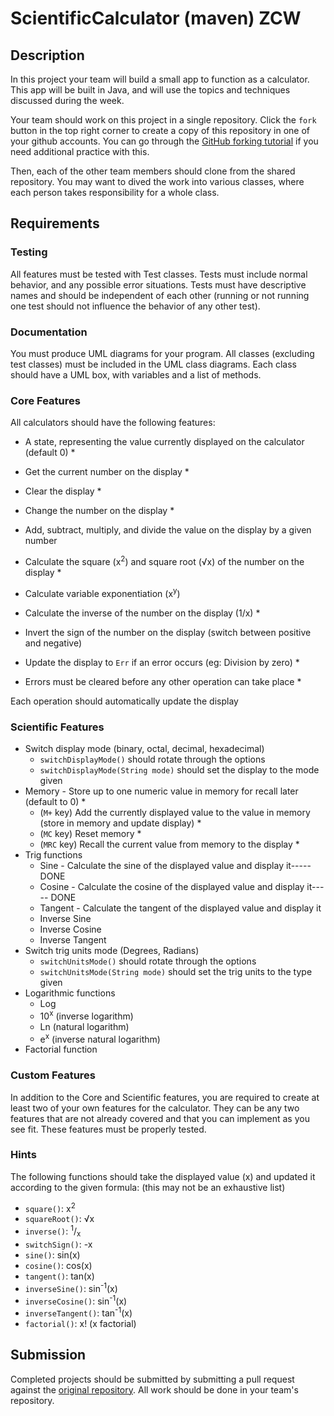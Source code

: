 # ScientificCalculator (maven) ZCW


## Description

In this project your team will build a small app to function as a calculator. This app  will be built in Java, and will use the topics and techniques discussed during the week.

Your team should work on this project in a single repository. Click the `fork` button in the top right corner to create a copy of this repository in one of your github accounts. You can go through the [GitHub forking tutorial](https://help.github.com/articles/fork-a-repo/) if you need additional practice with this.

Then, each of the other team members should clone from the shared repository. You may want to dived the work into various classes, where each person takes responsibility for a whole class. 

## Requirements

### Testing

All features must be tested with Test classes. Tests must include normal behavior, and any possible error situations. Tests must have descriptive names and should be independent of each other (running or not running one test should not influence the behavior of any other test).

### Documentation

You must produce UML diagrams for your program. All classes (excluding test classes) must be included in the UML class diagrams. Each class should have a UML box, with variables and a list of methods.

### Core Features 

All calculators should have the following features:

- A state, representing the value currently displayed on the calculator (default 0) *
- Get the current number on the display *
- Clear the display *
- Change the number on the display *
- Add, subtract, multiply, and divide the value on the display by a given number
- Calculate the square (x<sup>2</sup>) and square root (√x) of the number on the display *
- Calculate variable exponentiation (x<sup>y</sup>)
- Calculate the inverse of the number on the display (1/x) *
- Invert the sign of the number on the display (switch between positive and negative)
- Update the display to `Err` if an error occurs (eg: Division by zero) *



- Errors must be cleared before any other operation can take place *

Each operation should automatically update the display


### Scientific Features

- Switch display mode (binary, octal, decimal, hexadecimal)
  - `switchDisplayMode()` should rotate through the options
  - `switchDisplayMode(String mode)` should set the display to the mode given
- Memory - Store up to one numeric value in memory for recall later (default to 0) *
  - (`M+` key) Add the currently displayed value to the value in memory (store in memory and update display) *
  - (`MC` key) Reset memory *
  - (`MRC` key) Recall the current value from memory to the display *
- Trig functions
  - Sine - Calculate the sine of the displayed value and display it----- DONE 
  - Cosine - Calculate the cosine of the displayed value and display it----- DONE
  - Tangent - Calculate the tangent of the displayed value and display it
  - Inverse Sine
  - Inverse Cosine
  - Inverse Tangent
- Switch trig units mode (Degrees, Radians)
  - `switchUnitsMode()` should rotate through the options
  - `switchUnitsMode(String mode)` should set the trig units to the type given
- Logarithmic functions
  - Log
  - 10<sup>x</sup> (inverse logarithm)
  - Ln (natural logarithm)
  - e<sup>x</sup> (inverse natural logarithm)
- Factorial function  


### Custom Features

In addition to the Core and Scientific features, you are required to create at least two of your own features for the calculator. They can be any two features that are not already covered and that you can implement as you see fit. These features must be properly tested.

### Hints

The following functions should take the displayed value (x) and updated it according to the given formula: (this may not be an exhaustive list)

- `square()`: x<sup>2</sup>
- `squareRoot()`: √x
- `inverse()`: <sup>1</sup>/<sub>x</sub>
- `switchSign()`: -x
- `sine()`: sin(x)
- `cosine()`: cos(x)
- `tangent()`: tan(x)
- `inverseSine()`: sin<sup>-1</sup>(x)
- `inverseCosine()`: sin<sup>-1</sup>(x)
- `inverseTangent()`: tan<sup>-1</sup>(x)
- `factorial()`: x! (x factorial)

## Submission

Completed projects should be submitted by submitting a pull request against the [original repository](https://github.com/Zipcoder/ScientificCalculator.Maven). All work should be done in your team's repository.
